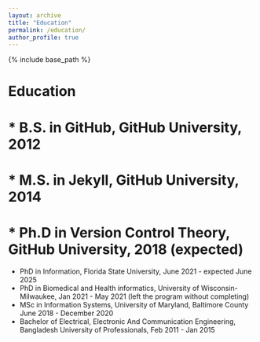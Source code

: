 ```yaml
---
layout: archive
title: "Education"
permalink: /education/
author_profile: true
---
```


{% include base_path %}

Education
======
# * B.S. in GitHub, GitHub University, 2012
# * M.S. in Jekyll, GitHub University, 2014
# * Ph.D in Version Control Theory, GitHub University, 2018 (expected)

* PhD in Information, Florida State University, June 2021 - expected June 2025
* PhD in Biomedical and Health informatics, University of Wisconsin-Milwaukee, Jan 2021 - May 2021 (left the program without completing)
* MSc in Information Systems, University of Maryland, Baltimore County June 2018 - December 2020
* Bachelor of Electrical, Electronic And Communication Engineering, Bangladesh University of Professionals, Feb 2011 - Jan 2015


